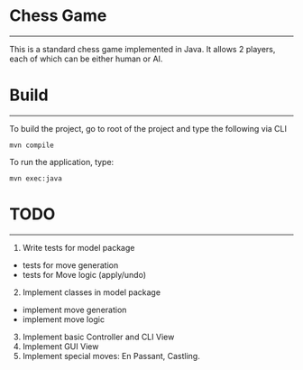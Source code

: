 
# Chess Game
---
This is a standard chess game implemented in Java.
It allows 2 players, each of which can be either human or AI.

# Build
---
To build the project, go to root of the project and type the following via CLI
```
mvn compile
```

To run the application, type:
```
mvn exec:java
```

# TODO
---
1. Write tests for model package
  - tests for move generation
  - tests for Move logic (apply/undo)
2. Implement classes in model package
  - implement move generation
  - implement move logic
  
3. Implement basic Controller and CLI View
4. Implement GUI View
5. Implement special moves: En Passant, Castling.
